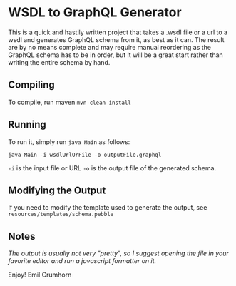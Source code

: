 # WSDL to GraphQL Generator

This is a quick and hastily written project that takes a .wsdl file or a url to a wsdl and generates GraphQL schema from it, as best as it can. The result are by no means complete and may require manual reordering as the GraphQL schema has to be in order, but it will be a great start rather than writing the entire schema by hand.
 
## Compiling 

To compile, run maven `mvn clean install`
 
## Running
 
To run it, simply run `java Main` as follows:

```java Main -i wsdlUrlOrFile -o outputFile.graphql```
 
`-i` is the input file or URL
`-o` is the output file of the generated schema. 

## Modifying the Output

If you need to modify the template used to generate the output, see `resources/templates/schema.pebble`

## Notes

_The output is usually not very "pretty", so I suggest opening the file in your favorite editor and run a javascript formatter on it._

Enjoy!
Emil Crumhorn